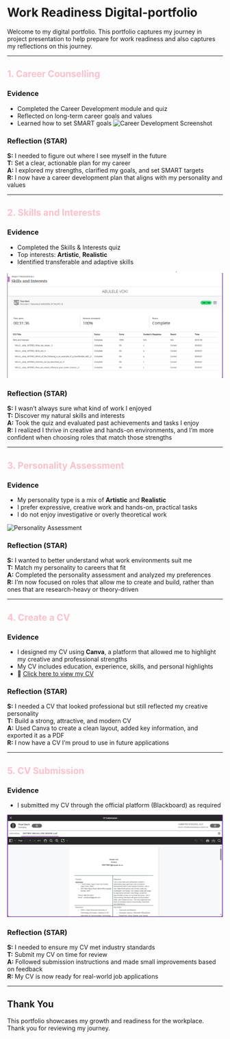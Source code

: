# Work Readiness Digital-portfolio
Welcome to my digital portfolio. This portfolio captures my journey in project presentation  to help prepare for work readiness and also captures my reflections on this journey.

------------------------------------------------------------------------------------------------------------------------------------------------------------------------------------


## <span style="color:pink">1. Career Counselling</span>

### Evidence
- Completed the Career Development module and quiz
- Reflected on long-term career goals and values
- Learned how to set SMART goals
![Career Development Screenshot](./Career%20Development%201.png)

### Reflection (STAR)
**S:** I needed to figure out where I see myself in the future  
**T:** Set a clear, actionable plan for my career  
**A:** I explored my strengths, clarified my goals, and set SMART targets  
**R:** I now have a career development plan that aligns with my personality and values

---

## <span style="color:pink">2. Skills and Interests</span>

### Evidence
- Completed the Skills & Interests quiz
- Top interests: **Artistic**, **Realistic**
- Identified transferable and adaptive skills

![Skills and Interests](./Skills%20and%20Interests.png)

### Reflection (STAR)
**S:** I wasn’t always sure what kind of work I enjoyed  
**T:** Discover my natural skills and interests  
**A:** Took the quiz and evaluated past achievements and tasks I enjoy  
**R:** I realized I thrive in creative and hands-on environments, and I’m more confident when choosing roles that match those strengths

---

## <span style="color:pink">3. Personality Assessment</span>

### Evidence
- My personality type is a mix of **Artistic** and **Realistic**
- I prefer expressive, creative work and hands-on, practical tasks
- I do not enjoy investigative or overly theoretical work

![Personality Assessment](./Personality%20Assessment.png)

### Reflection (STAR)
**S:** I wanted to better understand what work environments suit me  
**T:** Match my personality to careers that fit  
**A:** Completed the personality assessment and analyzed my preferences  
**R:** I’m now focused on roles that allow me to create and build, rather than ones that are research-heavy or theory-driven

---

## <span style="color:pink">4. Create a CV</span>

### Evidence
- I designed my CV using **Canva**, a platform that allowed me to highlight my creative and professional strengths  
- My CV includes education, experience, skills, and personal highlights  
- 📄 [Click here to view my CV](./221043756%20CV.pdf)

### Reflection (STAR)
**S:** I needed a CV that looked professional but still reflected my creative personality  
**T:** Build a strong, attractive, and modern CV  
**A:** Used Canva to create a clean layout, added key information, and exported it as a PDF  
**R:** I now have a CV I’m proud to use in future applications

---

## <span style="color:pink">5. CV Submission</span>

### Evidence
- I submitted my CV through the official platform (Blackboard) as required

![CV Submission](./CV%20submission.png)

### Reflection (STAR)
**S:** I needed to ensure my CV met industry standards  
**T:** Submit my CV on time for review  
**A:** Followed submission instructions and made small improvements based on feedback  
**R:** My CV is now ready for real-world job applications


---

## Thank You

This portfolio showcases my growth and readiness for the workplace. Thank you for reviewing my journey.
